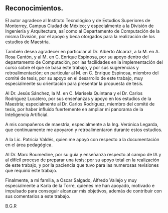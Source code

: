 ## Reconocimientos.

El autor agradece al Instituto Tecnológico y de Estudios Superiores de Monterrey, Campus Ciudad de México; y especialmente a la División de Ingeniería y Arquitectura, así como al Departamento de Computación de la misma División, por el apoyo y beca otorgados para la realización de los estudios de Maestría.

También desea agradecer en particular al Dr. Alberto Alcaraz, a la M. en A. Rosa Cantón, y al M. en C. Enrique Espinosa, por su apoyo dentro del departamento de Computación, por las facilidades en la implementación del curso sobre el que se basa este trabajo, y por sus sugerencias y retroalimentación; en particular al M. en C. Enrique Espinosa, miembro del comité de tesis, por su apoyo en el desarrollo de este trabajo, muy especialmente su orientación para presentar la propuesta de tesis.

Al Dr. Jesús Sánchez, la M. en C. Marisela Quintana y el Dr. Carlos Rodríguez Lucatero, por sus enseñanzas y apoyo en los estudios de la Maestría; especialmente al Dr. Carlos Rodríguez, miembro del comité de tesis, por haber influido fuertemente en ampliar mi panorama de la Inteligencia Artificial.

A mis compañeros de maestría, especialmente a la Ing. Verónica Legarda, que continuamente me apoyaron y retroalimentaron durante estos estudios.

A la Lic. Patricia Valdés, quien me apoyó con respecto a la documentación en el área pedagógica.

Al Dr. Marc Boumedine, por su guía y enseñanza respecto al campo de IA y al difícil proceso de preparar una tesis; por su apoyo total en la realización de este trabajo, y por la paciencia que tuvo para las numerosas revisiones que requirió este trabajo.

Finalmente, a mi familia, a Oscar Salgado, Alfredo Vallejo y muy especialmente a Karla de la Torre, quienes me han apoyado, motivado e impulsado para conseguir alcanzar mis objetivos, además de contribuir con sus comentarios a este trabajo.


B.G.R

